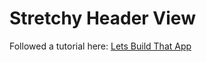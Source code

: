 # Stretchy Header View

Followed a tutorial here: [Lets Build That App](https://www.youtube.com/playlist?list=PL0dzCUj1L5JGr7DuK-FxyIoabvP2ge5uY)

